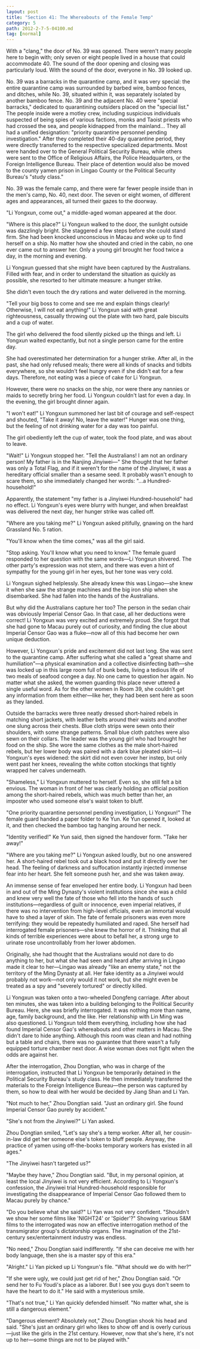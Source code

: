 ```yaml
---
layout: post
title: "Section 41: The Whereabouts of the Female Temp"
category: 5
path: 2012-2-7-5-04100.md
tag: [normal]
---
```


With a "clang," the door of No. 39 was opened. There weren't many people here to begin with; only seven or eight people lived in a house that could accommodate 40. The sound of the door opening and closing was particularly loud. With the sound of the door, everyone in No. 39 looked up.

No. 39 was a barracks in the quarantine camp, and it was very special: the entire quarantine camp was surrounded by barbed wire, bamboo fences, and ditches, while No. 39, situated within it, was separately isolated by another bamboo fence. No. 39 and the adjacent No. 40 were "special barracks," dedicated to quarantining outsiders placed on the "special list." The people inside were a motley crew, including suspicious individuals suspected of being spies of various factions, monks and Taoist priests who had crossed the sea, and people kidnapped from the mainland... They all had a unified designation: "priority quarantine personnel pending investigation." After they completed their 40-day quarantine period, they were directly transferred to the respective specialized departments. Most were handed over to the General Political Security Bureau, while others were sent to the Office of Religious Affairs, the Police Headquarters, or the Foreign Intelligence Bureau. Their place of detention would also be moved to the county yamen prison in Lingao County or the Political Security Bureau's "study class."

No. 39 was the female camp, and there were far fewer people inside than in the men's camp, No. 40, next door. The seven or eight women, of different ages and appearances, all turned their gazes to the doorway.

"Li Yongxun, come out," a middle-aged woman appeared at the door.

"Where is this place?" Li Yongxun walked to the door, the sunlight outside was dazzlingly bright. She staggered a few steps before she could stand firm. She had been knocked unconscious in Macau and woke up to find herself on a ship. No matter how she shouted and cried in the cabin, no one ever came out to answer her. Only a young girl brought her food twice a day, in the morning and evening.

Li Yongxun guessed that she might have been captured by the Australians. Filled with fear, and in order to understand the situation as quickly as possible, she resorted to her ultimate measure: a hunger strike.

She didn't even touch the dry rations and water delivered in the morning.

"Tell your big boss to come and see me and explain things clearly! Otherwise, I will not eat anything!" Li Yongxun said with great righteousness, casually throwing out the plate with two hard, pale biscuits and a cup of water.

The girl who delivered the food silently picked up the things and left. Li Yongxun waited expectantly, but not a single person came for the entire day.

She had overestimated her determination for a hunger strike. After all, in the past, she had only refused meals; there were all kinds of snacks and tidbits everywhere, so she wouldn't feel hungry even if she didn't eat for a few days. Therefore, not eating was a piece of cake for Li Yongxun.

However, there were no snacks on the ship, nor were there any nannies or maids to secretly bring her food. Li Yongxun couldn't last for even a day. In the evening, the girl brought dinner again.

"I won't eat!" Li Yongxun summoned her last bit of courage and self-respect and shouted, "Take it away! No, leave the water!" Hunger was one thing, but the feeling of not drinking water for a day was too painful.

The girl obediently left the cup of water, took the food plate, and was about to leave.

"Wait!" Li Yongxun stopped her. "Tell the Australians! I am not an ordinary person! My father is in the Nanjing Jinyiwei—" She thought that her father was only a Total Flag, and if it weren't for the name of the Jinyiwei, it was a hereditary official smaller than a sesame seed. It probably wasn't enough to scare them, so she immediately changed her words: "...a Hundred-household!"

Apparently, the statement "my father is a Jinyiwei Hundred-household" had no effect. Li Yongxun's eyes were blurry with hunger, and when breakfast was delivered the next day, her hunger strike was called off.

"Where are you taking me?" Li Yongxun asked pitifully, gnawing on the hard Grassland No. 5 ration.

"You'll know when the time comes," was all the girl said.

"Stop asking. You'll know what you need to know." The female guard responded to her question with the same words—Li Yongxun shivered. The other party's expression was not stern, and there was even a hint of sympathy for the young girl in her eyes, but her tone was very cold.

Li Yongxun sighed helplessly. She already knew this was Lingao—she knew it when she saw the strange machines and the big iron ship when she disembarked. She had fallen into the hands of the Australians.

But why did the Australians capture her too? The person in the sedan chair was obviously Imperial Censor Gao. In that case, all her deductions were correct! Li Yongxun was very excited and extremely proud. She forgot that she had gone to Macau purely out of curiosity, and finding the clue about Imperial Censor Gao was a fluke—now all of this had become her own unique deduction.

However, Li Yongxun's pride and excitement did not last long. She was sent to the quarantine camp. After suffering what she called a "great shame and humiliation"—a physical examination and a collective disinfecting bath—she was locked up in this large room full of bunk beds, living a tedious life of two meals of seafood congee a day. No one came to question her again. No matter what she asked, the women guarding this place never uttered a single useful word. As for the other women in Room 39, she couldn't get any information from them either—like her, they had been sent here as soon as they landed.

Outside the barracks were three neatly dressed short-haired rebels in matching short jackets, with leather belts around their waists and another one slung across their chests. Blue cloth strips were sewn onto their shoulders, with some strange patterns. Small blue cloth patches were also sewn on their collars. The leader was the young girl who had brought her food on the ship. She wore the same clothes as the male short-haired rebels, but her lower body was paired with a dark blue pleated skirt—Li Yongxun's eyes widened: the skirt did not even cover her instep, but only went past her knees, revealing the white cotton stockings that tightly wrapped her calves underneath.

"Shameless," Li Yongxun muttered to herself. Even so, she still felt a bit envious. The woman in front of her was clearly holding an official position among the short-haired rebels, which was much better than her, an imposter who used someone else's waist token to bluff.

"One priority quarantine personnel pending investigation, Li Yongxun!" The female guard handed a paper folder to Ke Yun. Ke Yun opened it, looked at it, and then checked the bamboo tag hanging around her neck.

"Identity verified!" Ke Yun said, then signed the handover form. "Take her away!"

"Where are you taking me?" Li Yongxun asked loudly, but no one answered her. A short-haired rebel took out a black hood and put it directly over her head. The feeling of darkness and suffocation instantly injected immense fear into her heart. She felt someone push her, and she was taken away.

An immense sense of fear enveloped her entire body. Li Yongxun had been in and out of the Ming Dynasty's violent institutions since she was a child and knew very well the fate of those who fell into the hands of such institutions—regardless of guilt or innocence, even imperial relatives, if there was no intervention from high-level officials, even an immortal would have to shed a layer of skin. The fate of female prisoners was even more terrifying: they would be repeatedly humiliated and raped. She herself had interrogated female prisoners—she knew the horror of it. Thinking that all kinds of terrible experiences were about to befall her, a strong urge to urinate rose uncontrollably from her lower abdomen.

Originally, she had thought that the Australians would not dare to do anything to her, but what she had seen and heard after arriving in Lingao made it clear to her—Lingao was already "like an enemy state," not the territory of the Ming Dynasty at all. Her fake identity as a Jinyiwei would probably not work—not only would it not work, but she might even be treated as a spy and "severely tortured" or directly killed.

Li Yongxun was taken onto a two-wheeled Dongfeng carriage. After about ten minutes, she was taken into a building belonging to the Political Security Bureau. Here, she was briefly interrogated. It was nothing more than name, age, family background, and the like. Her relationship with Lin Ming was also questioned. Li Yongxun told them everything, including how she had found Imperial Censor Gao's whereabouts and other matters in Macau. She didn't dare to hide anything. Although this room was clean and had nothing but a table and chairs, there was no guarantee that there wasn't a fully equipped torture chamber next door. A wise woman does not fight when the odds are against her.

After the interrogation, Zhou Dongtian, who was in charge of the interrogation, instructed that Li Yongxun be temporarily detained in the Political Security Bureau's study class. He then immediately transferred the materials to the Foreign Intelligence Bureau—the person was captured by them, so how to deal with her would be decided by Jiang Shan and Li Yan.

"Not much to her," Zhou Dongtian said. "Just an ordinary girl. She found Imperial Censor Gao purely by accident."

"She's not from the Jinyiwei?" Li Yan asked.

Zhou Dongtian smiled, "Let's say she's a temp worker. After all, her cousin-in-law did get her someone else's token to bluff people. Anyway, the practice of yamen using off-the-books temporary workers has existed in all ages."

"The Jinyiwei hasn't targeted us?"

"Maybe they have," Zhou Dongtian said. "But, in my personal opinion, at least the local Jinyiwei is not very efficient. According to Li Yongxun's confession, the Jinyiwei trial Hundred-household responsible for investigating the disappearance of Imperial Censor Gao followed them to Macau purely by chance."

"Do you believe what she said?" Li Yan was not very confident. "Shouldn't we show her some films like 'NIGHT24' or 'Spider'?" Showing various S&M films to the interrogated was now an effective interrogation method of the transmigrator group's dictatorship organs. The imagination of the 21st-century sex/entertainment industry was endless.

"No need," Zhou Dongtian said indifferently. "If she can deceive me with her body language, then she is a master spy of this era."

"Alright." Li Yan picked up Li Yongxun's file. "What should we do with her?"

"If she were ugly, we could just get rid of her," Zhou Dongtian said. "Or send her to Fu Youdi's place as a laborer. But I see you guys don't seem to have the heart to do it." He said with a mysterious smile.

"That's not true," Li Yan quickly defended himself. "No matter what, she is still a dangerous element."

"Dangerous element? Absolutely not," Zhou Dongtian shook his head and said. "She's just an ordinary girl who likes to show off and is overly curious—just like the girls in the 21st century. However, now that she's here, it's not up to her—some things are not to be played with."